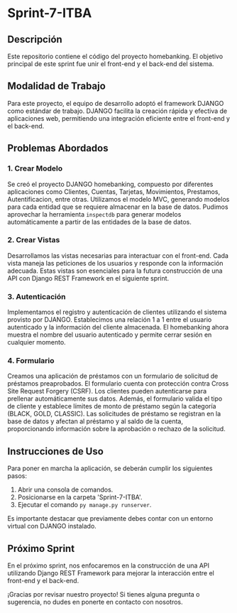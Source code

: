 # Sprint-7-ITBA

## Descripción
Este repositorio contiene el código del proyecto homebanking. El objetivo principal de este sprint fue unir el front-end y el back-end del sistema.

## Modalidad de Trabajo
Para este proyecto, el equipo de desarrollo adoptó el framework DJANGO como estándar de trabajo. DJANGO facilita la creación rápida y efectiva de aplicaciones web, permitiendo una integración eficiente entre el front-end y el back-end.

## Problemas Abordados

### 1. Crear Modelo
Se creó el proyecto DJANGO homebanking, compuesto por diferentes aplicaciones como Clientes, Cuentas, Tarjetas, Movimientos, Prestamos, Autentificacion, entre otras. Utilizamos el modelo MVC, generando modelos para cada entidad que se requiere almacenar en la base de datos. Pudimos aprovechar la herramienta `inspectdb` para generar modelos automáticamente a partir de las entidades de la base de datos.

### 2. Crear Vistas
Desarrollamos las vistas necesarias para interactuar con el front-end. Cada vista maneja las peticiones de los usuarios y responde con la información adecuada. Estas vistas son esenciales para la futura construcción de una API con Django REST Framework en el siguiente sprint.

### 3. Autenticación
Implementamos el registro y autenticación de clientes utilizando el sistema provisto por DJANGO. Establecimos una relación 1 a 1 entre el usuario autenticado y la información del cliente almacenada. El homebanking ahora muestra el nombre del usuario autenticado y permite cerrar sesión en cualquier momento.

### 4. Formulario
Creamos una aplicación de préstamos con un formulario de solicitud de préstamos preaprobados. El formulario cuenta con protección contra Cross Site Request Forgery (CSRF). Los clientes pueden autenticarse para prellenar automáticamente sus datos. Además, el formulario valida el tipo de cliente y establece límites de monto de préstamo según la categoría (BLACK, GOLD, CLASSIC). Las solicitudes de préstamo se registran en la base de datos y afectan al préstamo y al saldo de la cuenta, proporcionando información sobre la aprobación o rechazo de la solicitud.

## Instrucciones de Uso
Para poner en marcha la aplicación, se deberán cumplir los siguientes pasos:

1. Abrir una consola de comandos.
2. Posicionarse en la carpeta 'Sprint-7-ITBA'.
3. Ejecutar el comando `py manage.py runserver`.

Es importante destacar que previamente debes contar con un entorno virtual con DJANGO instalado.

## Próximo Sprint
En el próximo sprint, nos enfocaremos en la construcción de una API utilizando Django REST Framework para mejorar la interacción entre el front-end y el back-end.

¡Gracias por revisar nuestro proyecto! Si tienes alguna pregunta o sugerencia, no dudes en ponerte en contacto con nosotros.
